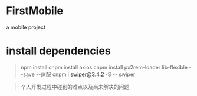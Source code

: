 # FirstMobile
a mobile project

# install dependencies
>npm install 
>cnpm install axios 
>cnpm install px2rem-loader lib-flexible --save --适配
>cnpm i swiper@3.4.2 -S -- swiper

> 个人开发过程中碰到的难点以及尚未解决的问题
